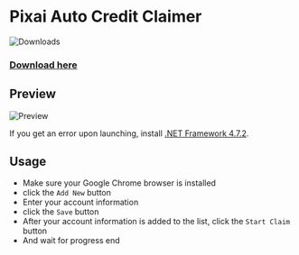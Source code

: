 # Pixai Auto Credit Claimer

![Downloads](https://img.shields.io/github/downloads/BySuspect/AutoPixAiCreditClaimer/total)

### [Download here](https://github.com/BySuspect/AutoPixAiCreditClaimer/releases/latest)

## Preview

![Preview](https://i.imgur.com/atrGohU.png)

If you get an error upon launching, install [.NET Framework 4.7.2](https://dotnet.microsoft.com/en-us/download/dotnet-framework/net472).

## Usage

-  Make sure your Google Chrome browser is installed
- click the `Add New` button
- Enter your account information
- click the `Save` button
- After your account information is added to the list, click the `Start Claim` button
- And wait for progress end
